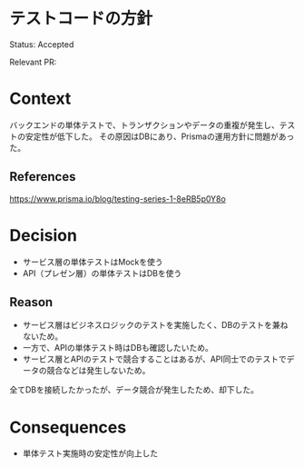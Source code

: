 # テストコードの方針
<!-- Title という文字を消してこの ADR のタイトルを書いてください -->

Status: Accepted
<!-- プルリクベースで開発するので、プルリクを作る段で Accepted の状態でOK -->
<!-- 別のADRによって置き換えられた場合 Replaced by #{ADR No.} に変更 -->
<!-- 明らかに不要になった場合 Deprecated に変更 -->

Relevant PR:
<!-- reference できるプルリクがあればそのリンクを貼ってください -->

# Context

バックエンドの単体テストで、トランザクションやデータの重複が発生し、テストの安定性が低下した。
その原因はDBにあり、Prismaの運用方針に問題があった。


## References

https://www.prisma.io/blog/testing-series-1-8eRB5p0Y8o

<!-- 判断に使った資料などがあればここにリンクなどを貼ってください -->
<!-- Context の文中に記載しても問題ないです -->

# Decision

- サービス層の単体テストはMockを使う
- API（プレゼン層）の単体テストはDBを使う

## Reason

- サービス層はビジネスロジックのテストを実施したく、DBのテストを兼ねないため。
- 一方で、APIの単体テスト時はDBも確認したいため。
- サービス層とAPIのテストで競合することはあるが、API同士でのテストでデータの競合などは発生しないため。
<!-- 下した判断の理由を書いてください -->
<!-- Decision の他に検討した選択肢があれば書いてください -->

全てDBを接続したかったが、データ競合が発生したため、却下した。

# Consequences

- 単体テスト実施時の安定性が向上した
<!-- Decisionを適用した結果、その決定がなされる前と後で何が変わったか（良くなったか/悪くなったか）を書いてください。 -->
